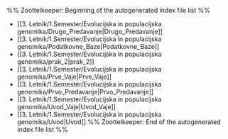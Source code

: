 %% Zoottelkeeper: Beginning of the autogenerated index file list  %%
-  [[3. Letnik/1.Semester/Evolucijska in populacijska genomika/Drugo_Predavanje|Drugo_Predavanje]]
-  [[3. Letnik/1.Semester/Evolucijska in populacijska genomika/Podatkovne_Baze|Podatkovne_Baze]]
-  [[3. Letnik/1.Semester/Evolucijska in populacijska genomika/prak_2|prak_2]]
-  [[3. Letnik/1.Semester/Evolucijska in populacijska genomika/Prve_Vaje|Prve_Vaje]]
-  [[3. Letnik/1.Semester/Evolucijska in populacijska genomika/Prvo_Predavanje|Prvo_Predavanje]]
-  [[3. Letnik/1.Semester/Evolucijska in populacijska genomika/Uvod_Vaje|Uvod_Vaje]]
-  [[3. Letnik/1.Semester/Evolucijska in populacijska genomika/Uvod|Uvod]]
%% Zoottelkeeper: End of the autogenerated index file list  %%
